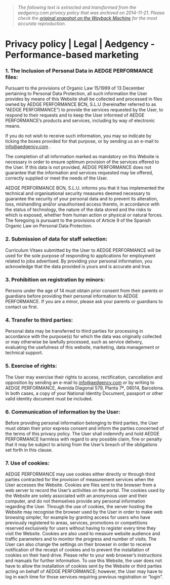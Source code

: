 > *The following text is extracted and transformed from the aedgency.com privacy policy that was archived on 2014-11-21. Please check the [original snapshot on the Wayback Machine](https://web.archive.org/web/20141121084609id_/http%3A//www.aedgency.com/legal/privacy-policy) for the most accurate reproduction.*

# Privacy policy | Legal | Aedgency - Performance-based marketing

### 1\. The Inclusion of Personal Data in AEDGE PERFORMANCE files:

Pursuant to the provisions of Organic Law 15/1999 of 13 December pertaining to Personal Data Protection, all such information the User provides by means of this Website shall be collected and processed in files owned by AEDGE PERFORMANCE BCN, S.L.U (hereinafter referred to as “AEDGE PERFORMANCE”) to provide the services requested by the User, to respond to their requests and to keep the User informed of AEDGE PERFORMANCE’s products and services, including by way of electronic means.

If you do not wish to receive such information, you may so indicate by ticking the boxes provided for that purpose, or by sending us an e-mail to [info@aedgency.com](mailto:info@aedgency.com) .

The completion of all information marked as mandatory on this Website is necessary in order to ensure optimum provision of the services offered to the User. If this data is not provided, AEDGE PERFORMANCE does not guarantee that the information and services requested may be offered, correctly supplied or meet the needs of the User.

AEDGE PERFORMANCE BCN, S.L.U. informs you that it has implemented the technical and organisational security measures deemed necessary to guarantee the security of your personal data and to prevent its alteration, loss, mishandling and/or unauthorised access thereto, in accordance with the status of technology, the nature of the data stored and the risks to which is exposed, whether from human action or physical or natural forces. The foregoing is pursuant to the provisions of Article 9 of the Spanish Organic Law on Personal Data Protection.

### 2\. Submission of data for staff selection:

Curriculum Vitaes submitted by the User to AEDGE PERFORMANCE will be used for the sole purpose of responding to applications for employment related to jobs advertised. By providing your personal information, you acknowledge that the data provided is yours and is accurate and true.

### 3\. Prohibition on registration by minors:

Persons under the age of 14 must obtain prior consent from their parents or guardians before providing their personal information to AEDGE PERFORMANCE. If you are a minor, please ask your parents or guardians to contact us first.

### 4\. Transfer to third parties:

Personal data may be transferred to third parties for processing in accordance with the purpose(s) for which the data was originally collected or may otherwise be lawfully processed, such as service delivery, evaluating the usefulness of this website, marketing, data management or technical support.

### 5\. Exercise of rights:

The User may exercise their rights to access, rectification, cancellation and opposition by sending an e-mail to [info@aedgency.com](mailto:info@aedgency.com) or by writing to AEDGE PERFORMANCE, Avenida Diagonal 579, Planta 7ª, 08014, Barcelona. In both cases, a copy of your National Identity Document, passport or other valid identity document must be included.

### 6\. Communication of information by the User:

Before providing personal information belonging to third parties, the User must obtain their prior express consent and inform the parties concerned of the terms of this privacy policy. The User shall indemnify and hold AEDGE PERFORMANCE harmless with regard to any possible claim, fine or penalty that it may be subject to arising from the User’s breach of the obligations set forth in this clause.

### 7\. Use of cookies:

AEDGE PERFORMANCE may use cookies either directly or through third parties contracted for the provision of measurement services when the User accesses the Website. Cookies are files sent to the browser from a web server to record the User’s activities on the portal. The cookies used by the Website are solely associated with an anonymous user and their computer, and do not themselves provide any personal information regarding the User. Through the use of cookies, the server hosting the Website may recognise the browser used by the User in order to make web browsing simpler, for example by granting access for users who have previously registered to areas, services, promotions or competitions reserved exclusively for users without having to register every time they visit the Website. Cookies are also used to measure website audience and traffic parameters and to monitor the progress and number of visits. The User can also change the settings on their browser in order to receive notification of the receipt of cookies and to prevent the installation of cookies on their hard drive. Please refer to your web browser’s instructions and manuals for further information. To use this Website, the user does not have to allow the installation of cookies sent by the Website or third parties acting on behalf of AEDGE PERFORMANCE; however, the User may have to log in each time for those services requiring previous registration or “login”.
